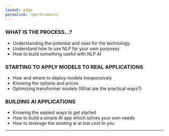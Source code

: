 ```yaml
---
layout: page
permalink: /performance/
---
```


### **WHAT IS THE PROCESS…?**
* Understanding the potential and uses for the technology
* Understand how to use NLP for your own purposes
* How to build something useful with NLP AI

### **STARTING TO APPLY MODELS TO REAL APPLICATIONS**
* How and where to deploy models inexpensively
* Knowing the options and prices
* Optimizing transformer models (What are the practical ways?)

### **BUILDING AI APPLICATIONS**
* Knowing the easiest ways to get started
* How to build a simple AI app which solves your own needs
* How to leverage the existing ai at low cost to you

<hr style="height:1px;border:none;color:#333;background-color:#333;" />

